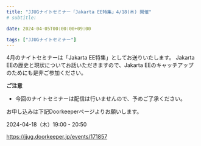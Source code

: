 ```yaml
---
title: "JJUGナイトセミナー「Jakarta EE特集」4/18(木) 開催"
# subtitle:

date: 2024-04-05T00:00:00+09:00

tags: ["JJUGナイトセミナー"]
---
```

4月のナイトセミナーは「Jakarta EE特集」としてお送りいたします。
Jakarta EEの歴史と現状についてお話いただきますので、Jakarta EEのキャッチアップのためにも是非ご参加ください。

**ご注意**

- 今回のナイトセミナーは配信は行いませんので、予めご了承ください。

お申し込みは下記Doorkeeperページよりお願いします。

2024-04-18（木）19:00 - 20:50

https://jjug.doorkeeper.jp/events/171857
